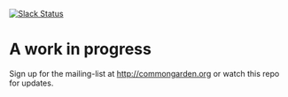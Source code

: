 [![Slack Status](https://slack.floating-lake-8796.herokuapp.com/badge.svg)](https://floating-lake-8796.herokuapp.com)

# A work in progress

Sign up for the mailing-list at http://commongarden.org or watch this repo for updates.

